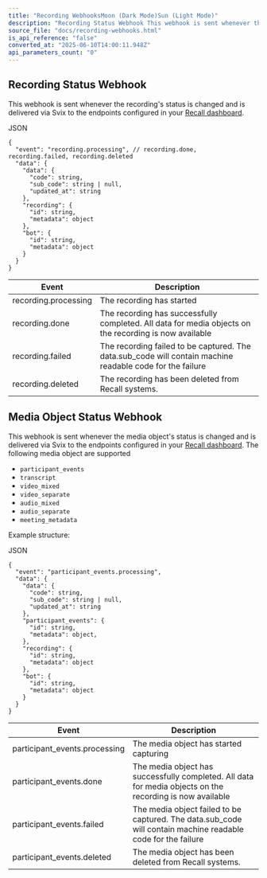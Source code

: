 ```yaml
---
title: "Recording WebhooksMoon (Dark Mode)Sun (Light Mode)"
description: "Recording Status Webhook This webhook is sent whenever the recording's status is changed and is delivered via Svix to the endpoints configured in your Recall dashboard . { \"event\": \"recording.processing\", // recording.done, recording.failed, recording.deleted \"data\": { \"data\": { \"code\": string, \"sub..."
source_file: "docs/recording-webhooks.html"
is_api_reference: "false"
converted_at: "2025-06-10T14:00:11.948Z"
api_parameters_count: "0"
---
```

## Recording Status Webhook

[](#recording-status-webhook)

This webhook is sent whenever the recording's status is changed and is delivered via Svix to the endpoints configured in your [Recall dashboard](https://api.recall.ai/dashboard/webhooks/).

JSON

```
{
  "event": "recording.processing", // recording.done, recording.failed, recording.deleted
  "data": {
    "data": {
      "code": string,
      "sub_code": string | null,
      "updated_at": string
    },
    "recording": {
      "id": string,
      "metadata": object
    },
    "bot": {
      "id": string,
      "metadata": object
    }
  }
}

```

| Event | Description |
| --- | --- |
| recording.processing | The recording has started |
| recording.done | The recording has successfully completed. All data for media objects on the recording is now available |
| recording.failed | The recording failed to be captured. The data.sub_code will contain machine readable code for the failure |
| recording.deleted | The recording has been deleted from Recall systems. |



## Media Object Status Webhook

[](#media-object-status-webhook)

This webhook is sent whenever the media object's status is changed and is delivered via Svix to the endpoints configured in your [Recall dashboard](https://api.recall.ai/dashboard/webhooks/). The following media object are supported
- `participant_events`
- `transcript`
- `video_mixed`
- `video_separate`
- `audio_mixed`
- `audio_separate`
- `meeting_metadata`

Example structure:

JSON

```
{
  "event": "participant_events.processing",
  "data": {
    "data": {
      "code": string,
      "sub_code": string | null,
      "updated_at": string
    },
    "participant_events": {
      "id": string,
      "metadata": object,
    },
    "recording": {
      "id": string,
      "metadata": object
    },
    "bot": {
      "id": string,
      "metadata": object
    }
  }
}

```

| Event | Description |
| --- | --- |
| participant_events.processing | The media object has started capturing |
| participant_events.done | The media object has successfully completed. All data for media objects on the recording is now available |
| participant_events.failed | The media object failed to be captured. The data.sub_code will contain machine readable code for the failure |
| participant_events.deleted | The media object has been deleted from Recall systems. |
